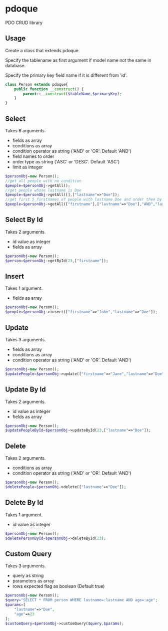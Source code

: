 # pdoque
PDO CRUD library

## Usage
Create a class that extends pdoque.

Specify the tablename as first argument if model name not the same in database.

Specify the primary key field name if it is different from 'id'.
```php
class Person extends pdoque{
    public function __construct() {
        parent::__construct($tableName,$primaryKey);
    }
}
```
## Select
Takes 6 arguments.
- fields as array
- conditions as array
- condition operator as string ('AND' or 'OR'. Default 'AND')
- field names to order
- order type as string ('ASC' or 'DESC'. Default 'ASC')
- limit as integer

```php
$personObj=new Person();
//get all people with no condition
$people=$personObj->getAll();
//get people whose lastname is Doe
$people=$personObj->getAll([],["lastname"=>"Doe"]);
//get first 5 firstnames of people with lastname Doe and order them by their lastnames in descending order
$people=$personObj->getAll(["firstname"],["lastname"=>"Doe"],"AND","lastname","DESC",5);
```

## Select By Id
Takes 2 arguments.
- id value as integer
- fields as array

```php
$personObj=new Person();
$person=$personObj->getById(23,["firstname"]);
```

## Insert
Takes 1 argument.
- fields as array

```php
$personObj=new Person();
$people=$personObj->insert(["firstname"=>"John","lastname"=>"Doe"]);
```

## Update
Takes 3 arguments.
- fields as array
- conditions as array
- condition operator as string ('AND' or 'OR'. Default 'AND')

```php
$personObj=new Person();
$updatePeople=$personObj->update(["firstname"=>"Jane","lastname"=>"Doe"],["lastname"=>"Doe"]);
```

## Update By Id
Takes 2 arguments.
- id value as integer
- fields as array

```php
$personObj=new Person();
$updatePeopleById=$personObj->updateById(23,["lastname"=>"Doe"]);
```
## Delete
Takes 2 arguments.
- conditions as array
- condition operator as string ('AND' or 'OR'. Default 'AND')

```php
$personObj=new Person();
$deletePeople=$personObj->delete(["lastname"=>"Doe"]);
```
## Delete By Id
Takes 1 argument.
- id value as integer

```php
$personObj=new Person();
$deletePersonById=$personObj->deleteById(23);
```
## Custom Query
Takes 3 arguments.
- query as string
- parameters as array
- rows expected flag as boolean (Default true)

```php
$personObj=new Person();
$query="SELECT * FROM person WHERE lastname=:lastname AND age=:age";
$params=[
    "lastname"=>"Doe",
    "age"=>23
];
$customQuery=$personObj->customQuery($query,$params);
```
